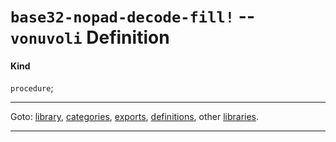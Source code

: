

<a id='definition__vonuvoli__base32-nopad-decode-fill_21'></a>

# `base32-nopad-decode-fill!` -- `vonuvoli` Definition


<a id='definition__vonuvoli__base32-nopad-decode-fill_21__kind'></a>

#### Kind

`procedure`;

----

Goto: [library](../../vonuvoli/_index.md#library__vonuvoli), [categories](../../vonuvoli/categories/_index.md#toc__vonuvoli__categories), [exports](../../vonuvoli/exports/_index.md#toc__vonuvoli__exports), [definitions](../../vonuvoli/definitions/_index.md#toc__vonuvoli__definitions), other [libraries](../../_libraries.md#toc__libraries).

----

